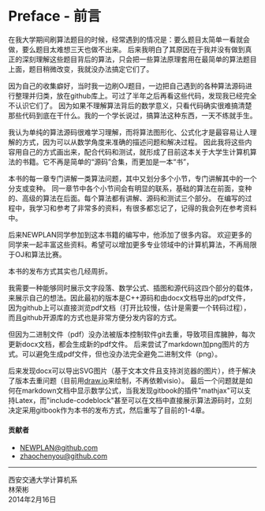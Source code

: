 # Preface - 前言

在我大学期间刷算法题目的时候，经常遇到的情况是：要么题目太简单一看就会做，要么题目太难想三天也做不出来。
后来我明白了其原因在于我并没有做到真正的深刻理解这些题目背后的算法，只会把一些算法原理套用在最简单的算法题目上面，题目稍微改变，我就没办法搞定它们了。

因为自己的收集癖好，当时我一边刷OJ题目，一边把自己遇到的各种算法源码进行整理并归类，放在github库上。可过了半年之后再看这些代码，发现我已经完全不认识它们了。
因为如果不理解算法背后的数学意义，只看代码确实很难搞清楚那些代码到底在干什么。我的一个学长说过，搞算法这种东西，一天不练就手生。

我认为单纯的算法源码很难学习理解，而将算法图形化、公式化才是最容易让人理解的方式，因为可以从数学角度来准确的描述问题和解决过程。
因此我将这些内容用自己的方式画出来，配合代码和测试，就形成了目前这本关于大学生计算机算法的书籍。它不再是简单的“源码”合集，而更加是一本“书”，

本书的每一章专门讲解一类算法问题，其中又划分多个小节，专门讲解其中的一个分支或变种。
同一章节中各个小节间会有明显的联系，基础的算法在前面，变种的、高级的算法在后面。每个算法都有讲解、源码和测试三个部分。
在编写的过程中，我学习和参考了非常多的资料，有很多都忘记了，记得的我会列在参考资料中。

后来NEWPLAN同学参加到这本书籍的编写中，他添加了很多内容。
欢迎更多的同学来一起丰富这些资料。希望可以增加更多专业领域中的计算机算法，不再局限于OJ和算法比赛。

本书的发布方式其实也几经周折。

我需要一种能够同时展示文字段落、数学公式、插图和源代码这四个部分的载体，来展示自己的想法。因此最初的版本是C++源码和由docx文档导出的pdf文件，
因为github上可以直接浏览pdf文档（打开比较慢，估计是需要一个转码过程），而且github开源库的方式也是非常方便分发内容的方式。

但因为二进制文件（pdf）没办法被版本控制软件git去重，导致项目库臃肿，每次更新docx文档，都会生成新的pdf文件。
后来尝试了markdown加png图片的方式。可以避免生成pdf文件，但也没办法完全避免二进制文件（png）。

后来发现docx可以导出SVG图片（基于文本文件且支持浏览器的图片），终于解决了版本去重问题（目前用[draw.io](https://www.draw.io/)来绘制，不再依赖visio）。
最后一个问题就是如何在markdown文档中显示数学公式，当我发现gitbook的插件"mathjax"可以支持Latex，而"include-codeblock"甚至可以在文档中直接展示算法源码时，立刻决定采用gitbook作为本书的发布方式，然后重写了目前的1-4章。


#### 贡献者

* NEWPLAN@github.com
* zhaochenyou@github.com

--------

西安交通大学计算机系 <br>
林荣彬 <br>
2014年2月16日 <br>
